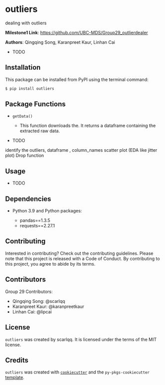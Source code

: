 # outliers

dealing with outliers

**Milestone1 Link**: <https://github.com/UBC-MDS/Group29_outlierdealer>

**Authors**:  Qingqing Song, Karanpreet Kaur, Linhan Cai

- TODO

## Installation

This package can be installed from PyPI using the terminal command:
```bash
$ pip install outliers
```

## Package Functions 

- `getData()`
  - This function downloads the. It returns a dataframe containing the extracted raw data. 

- TODO

identify the outliers, dataframe , column_names
scatter plot (EDA like jitter plot)
Drop function

## Usage

- TODO

## Dependencies

-   Python 3.9 and Python packages:

    -   pandas==1.3.5
    -   requests==2.27.1

## Contributing

Interested in contributing? Check out the contributing guidelines. Please note that this project is released with a Code of Conduct. By contributing to this project, you agree to abide by its terms.

## Contributors

Group 29 Contributors:
- Qingqing Song: @scarlqq
- Karanpreet Kaur: @karanpreetkaur
- Linhan Cai: @lipcai

## License

`outliers` was created by scarlqq. It is licensed under the terms of the MIT license.

## Credits

`outliers` was created with [`cookiecutter`](https://cookiecutter.readthedocs.io/en/latest/) and the `py-pkgs-cookiecutter` [template](https://github.com/py-pkgs/py-pkgs-cookiecutter).
